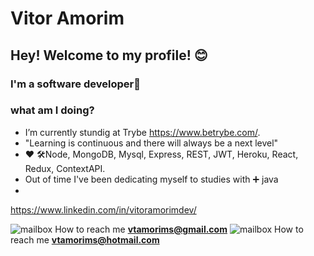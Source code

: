 # Vitor Amorim

## Hey! Welcome to my profile! 😊

###   I'm a software developer🤘

### what am I doing? # 
* I’m currently stundig at Trybe https://www.betrybe.com/.
* "Learning is continuous and there will always be a next level"
*  ❤️  🛠️Node, MongoDB, Mysql, Express, REST, JWT, Heroku, React, Redux, ContextAPI.
* Out of time I've been dedicating myself to studies with  ➕ java
* 
https://www.linkedin.com/in/vitoramorimdev/


![mailbox](https://github.githubassets.com/images/icons/emoji/unicode/1f4eb.png) How to reach me **[vtamorims@gmail.com](mailto:vtamorims@gmail.com)**
 ![mailbox](https://github.githubassets.com/images/icons/emoji/unicode/1f4eb.png) How to reach me **[vtamorims@hotmail.com](mailto:vtamorims@hotmail.com)**
